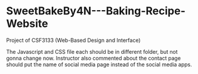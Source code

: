 # SweetBakeBy4N---Baking-Recipe-Website
Project of CSF3133 (Web-Based Design and Interface) 

The Javascript and CSS file each should be in different folder, but not gonna change now.
Instructor also commented about the contact page should put the name of social media page instead of the social media apps.
